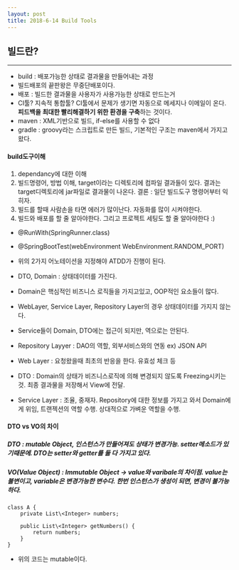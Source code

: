 ```yaml
---
layout: post
title: 2018-6-14 Build Tools
---
```


## 빌드란?
-------
- build : 배포가능한 상태로 결과물을 만들어내는 과정
- 빌드배포의 끝판왕은 무중단배포이다.
- 배포 : 빌드한 결과물을 사용자가 사용가능한 상태로 만드는거
- CI툴? 지속적 통합툴? CI툴에서 문제가 생기면 자동으로 메세지나 이메일이 온다. **피드백을 최대한 빨리해결하기 위한 환경을 구축**하는 것이다.
- maven : XML기반으로 빌드, if-else를 사용할 수 없다
- gradle : groovy라는 스크립트로 만든 빌드, 기본적인 구조는 maven에서 가지고왔다.


#### build도구이해

1. dependancy에 대한 이해
2. 빌드명령어, 방법 이해, target이라는 디렉토리에 컴파일 결과들이 있다. 결과는 target디렉토리에 jar파일로 결과물이 나온다. 결론 : 일단 빌드도구 명령어부터 익히자.
3. 빌드를 할때 사람손을 타면 에러가 많이난다. 자동화를 많이 시켜야한다.
4. 빌드와 배포를 할 줄 알아야한다. 그리고 프로젝트 세팅도 할 줄 알아야한다 :)


- @RunWith(SpringRunner.class)
-  @SpringBootTest(webEnvironment WebEnvironment.RANDOM_PORT)
-  위의 2가지 어노테이션을 지정해야 ATDD가 진행이 된다.

- DTO, Domain : 상태데이터를 가진다.
- Domain은 핵심적인 비즈니스 로직들을 가지고있고, OOP적인 요소들이 많다.
- WebLayer, Service Layer, Repository Layer의 경우 상태데이터를 가지지 않는다.
- Service들이 Domain, DTO에는 접근이 되지만, 역으로는 안된다.
- Repository Layyer : DAO의 역할, 외부서비스와의 연동 ex) JSON API
- Web Layer : 요청왔을때 최초의 반응을 한다. 유효성 체크 등
- DTO : Domain의 상태가 비즈니스로직에 의해 변경되지 않도록 Freezing시키는것. 최종 결과물을 저장해서 View에 전달.
- Service Layer : 조율, 중재자. Repository에 대한 정보를 가지고 와서 Domain에게 위임, 트랜젝션의 역할 수행. 상대적으로 가벼운 역할을 수행.


#### DTO vs VO의 차이

##### DTO : mutable Object, 인스턴스가 만들어져도 상태가 변경가능. setter메소드가 있기때문에. DTO는 setter와 getter를 둘 다 가지고 있다.

##### VO(Value Object) : Immutable Object -> value와 varibale의 차이점. value는 불변이고, variable은 변경가능한 변수다. 한번 인스턴스가 생성이 되면, 변경이 불가능하다.

```
class A {
	private List\<Integer> numbers;

    public List\<Integer> getNumbers() {
    	return numbers;
    }
}
```
- 위의 코드는 mutable이다.
